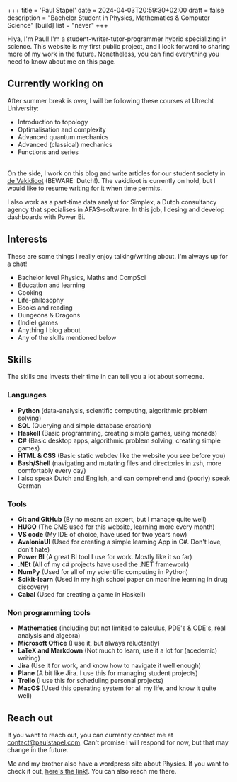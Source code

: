 +++
title = 'Paul Stapel'
date = 2024-04-03T20:59:30+02:00
draft = false
description = "Bachelor Student in Physics, Mathematics & Computer Science"
[build] 
    list = "never" 
+++

Hiya, I'm Paul! I'm a student-writer-tutor-programmer hybrid specializing in science. This website is my first public project, and I look forward to sharing more of my work in the future. Nonetheless, you can find everything you need to know about me on this page. 

## Currently working on
After summer break is over, I will be following these courses at Utrecht University: 
* Introduction to topology
* Optimalisation and complexity 
* Advanced quantum mechanics
* Advanced (classical) mechanics
* Functions and series

\
On the side, I work on this blog and write articles for our student society in [de Vakidioot](https://www.a-eskwadraat.nl/Vereniging/Commissies/vakid/) (BEWARE: Dutch!). The vakidioot is currently on hold, but I would like to resume writing for it when time permits.  

I also work as a part-time data analyst for Simplex, a Dutch consultancy agency that specialises in AFAS-software. In this job, I desing and develop dashboards with Power Bi.

## Interests
These are some things I really enjoy talking/writing about. I'm always up for a chat!
* Bachelor level Physics, Maths and CompSci
* Education and learning
* Cooking 
* Life-philosophy 
* Books and reading
* Dungeons & Dragons
* (Indie) games
* Anything I blog about
* Any of the skills mentioned below

## Skills
The skills one invests their time in can tell you a lot about someone.

### Languages
* **Python** (data-analysis, scientific computing, algorithmic problem solving)
* **SQL** (Querying and simple database creation)
* **Haskell** (Basic programming, creating simple games, using monads)
* **C#** (Basic desktop apps, algorithmic problem solving, creating simple games)
* **HTML & CSS** (Basic static webdev like the website you see before you)
* **Bash/Shell** (navigating and mutating files and directories in zsh, more comfortably every day)
* I also speak Dutch and English, and can comprehend and (poorly) speak German 


### Tools
* **Git and GitHub** (By no means an expert, but I manage quite well)
* **HUGO** (The CMS used for this website, learning more every month)
* **VS code** (My IDE of choice, have used for two years now)
* **AvaloniaUI** (Used for creating a simple learning App in C#. Don't love, don't hate)
* **Power BI** (A great BI tool I use for work. Mostly like it so far)
* **.NEt** (All of my c# projects have used the .NET framework)
* **NumPy** (Used for all of my scientific computing in Python)
* **Scikit-learn** (Used in my high school paper on machine learning in drug discovery)
* **Cabal** (Used for creating a game in Haskell)


### Non programming tools
* **Mathematics** (including but not limited to calculus, PDE's & ODE's, real analysis and algebra)
* **Microsoft Office** (I use it, but always reluctantly)  
* **LaTeX and Markdown** (Not much to learn, use it a lot for (acedemic) writing)
* **Jira** (Use it for work, and know how to navigate it well enough)
* **Plane** (A bit like Jira. I use this for managing student projects)
* **Trello** (I use this for scheduling personal projects)
* **MacOS** (Used this operating system for all my life, and know it quite well)



## Reach out
If you want to reach out, you can currently contact me at <contact@paulstapel.com>. Can't promise I will respond for now, but that may change in the future. 

Me and my brother also have a wordpress site about Physics. If you want to check it out, [here's the link!](https://phyzards.com). You can also reach me there. 
